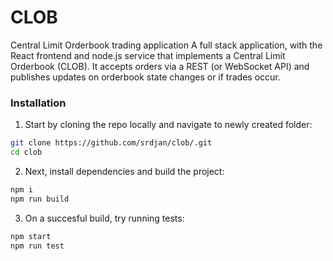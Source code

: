 # CLOB
Central Limit Orderbook trading application
A full stack application, with the React frontend and node.js service that implements a Central Limit Orderbook (CLOB). 
It accepts orders via a REST (or WebSocket API) and publishes updates on orderbook state changes or if trades occur. 

### Installation

1) Start by cloning the repo locally and navigate to newly created folder:

```sh
git clone https://github.com/srdjan/clob/.git   
cd clob
```

2)  Next, install dependencies and build the project:

```sh
npm i
npm run build
```

3) On a succesful build, try running tests:

```sh
npm start
npm run test
```

